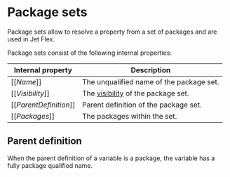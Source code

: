 # Package sets

Package sets allow to resolve a property from a set of packages and are used in Jet Flex.

Package sets consist of the following internal properties:

| Internal property | Description |
| ----------------- | ----------- |
| \[\[*Name*\]\] | The unqualified name of the package set. |
| \[\[*Visibility*\]\] | The [visibility](visibility.md) of the package set. |
| \[\[*ParentDefinition*\]\] | Parent definition of the package set. |
| \[\[*Packages*\]\] | The packages within the set. |

## Parent definition

When the parent definition of a variable is a package, the variable has a fully package qualified name.